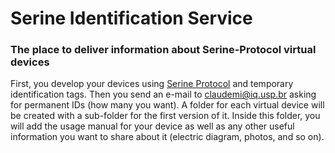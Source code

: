 # Serine Identification Service
### The place to deliver information about Serine-Protocol virtual devices

First, you develop your devices using [Serine Protocol](https://github.com/claudimir-lago/Serine-Protocol) and temporary identification tags. Then you send an e-mail to claudemi@iq.usp.br asking for permanent IDs (how many you want). A folder for each virtual device will be created with a sub-folder for the first version of it. Inside this folder, you will add the usage manual for your device as well as any other useful information you want to share about it (electric diagram, photos, and so on).
